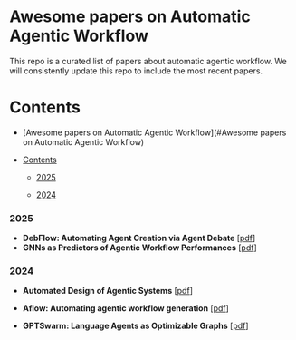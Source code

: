 # Awesome papers on Automatic Agentic Workflow



This repo is a curated list of papers about automatic agentic workflow. We will consistently update this repo to include the most recent papers.



# Contents

- [Awesome papers on Automatic Agentic Workflow](#Awesome papers on Automatic Agentic Workflow)

- [Contents](#contents)

  - [2025](#2025)

  - [2024](#2024)

### 2025

- **DebFlow: Automating Agent Creation via Agent Debate** [[pdf](https://arxiv.org/abs/2503.23781)] 
- **GNNs as Predictors of Agentic Workflow Performances** [[pdf](https://arxiv.org/pdf/2503.11301)] 

### 2024

- **Automated Design of Agentic Systems** [[pdf](https://arxiv.org/pdf/2408.08435)]

- **Aflow: Automating agentic workflow generation** [[pdf](https://arxiv.org/pdf/2410.10762)]

- **GPTSwarm: Language Agents as Optimizable Graphs** [[pdf]()]
